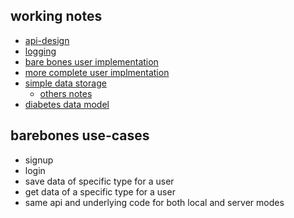 ## working notes
 - [api-design](https://github.com/interagent/http-api-design)
 - [logging](http://www.goinggo.net/2013/11/using-log-package-in-go.html)
 - [bare bones user implementation](https://groups.google.com/forum/#!msg/golang-nuts/GE7a_5C5kbA/fdSnH41pOPYJ)
 - [more complete user implmentation](https://github.com/go-authboss/authboss-sample)
 - [simple data storage](https://github.com/boltdb/bolt)
     + [others notes](https://www.progville.com/go/bolt-embedded-db-golang)
- [diabetes data model](https://github.com/tidepool-org/tidepool-org.github.io/tree/master/_docs/data-model)

## barebones use-cases
- signup
- login
- save data of specific type for a user
- get data of a specific type for a user
- same api and underlying code for both local and server modes

